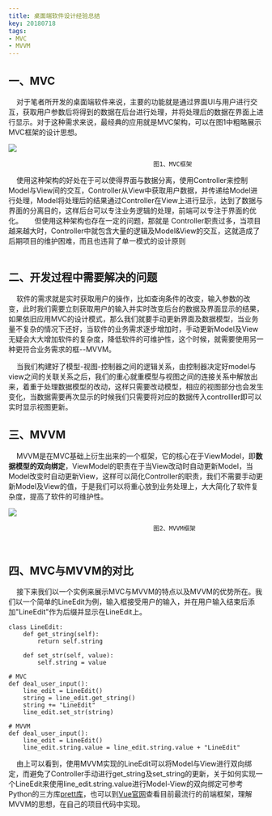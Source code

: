 ```yaml
---
title: 桌面端软件设计经验总结
key: 20180718
tags:
- MVC
- MVVM
---
```


## 一、MVC ##

&nbsp;&nbsp;&nbsp;&nbsp;对于笔者所开发的桌面端软件来说，主要的功能就是通过界面UI与用户进行交互，获取用户参数后将得到的数据在后台进行处理，并将处理后的数据在界面上进行显示。对于这种需求来说，最经典的应用就是MVC架构，可以在图1中粗略展示MVC框架的设计思想。

<!--more-->


![](http://www.ruanyifeng.com/blogimg/asset/2015/bg2015020108.png)



											图1、MVC框架
									
&nbsp;&nbsp;&nbsp;&nbsp;使用这种架构的好处在于可以使得界面与数据分离，使用Controller来控制Model与View间的交互，Controller从View中获取用户数据，并传递给Model进行处理，Model将处理后的结果通过Controller在View上进行显示，达到了数据与界面的分离目的，这样后台可以专注业务逻辑的处理，前端可以专注于界面的优化。
&nbsp;&nbsp;&nbsp;&nbsp;	但使用这种架构也存在一定的问题，那就是	Controller职责过多，当项目越来越大时，Controller中就包含大量的逻辑及Model&View的交互，这就造成了后期项目的维护困难，而且也违背了单一模式的设计原则	
<br/>
				
## 二、开发过程中需要解决的问题 ##
    
&nbsp;&nbsp;&nbsp;&nbsp;软件的需求就是实时获取用户的操作，比如查询条件的改变，输入参数的改变，此时我们需要立刻获取用户的输入并实时改变后台的数据及界面显示的结果，如果依旧应用MVC的设计模式，那么我们就要手动更新界面及数据模型，当业务量不复杂的情况下还好，当软件的业务需求逐步增加时，手动更新Model及View无疑会大大增加软件的复杂度，降低软件的可维护性，这个时候，就需要使用另一种更符合业务需求的框--MVVM。
<br/>

&nbsp;&nbsp;&nbsp;&nbsp;当我们构建好了模型-视图-控制器之间的逻辑关系，由控制器决定好model与view之间的关联关系之后，我们的重心就重模型与视图之间的连接关系中解放出来，着重于处理数据模型的改动，这样只需要改动模型，相应的视图部分也会发生变化，当数据需要再次显示的时候我们只需要将对应的数据传入controlller即可以实时显示视图更新。
<br/>

## 三、MVVM ##

&nbsp;&nbsp;&nbsp;&nbsp;MVVM是在MVC基础上衍生出来的一个框架，它的核心在于ViewModel，即**数据模型的双向绑定**，ViewModel的职责在于当View改动时自动更新Model，当Model改变时自动更新View，这样可以简化Controller的职责，我们不需要手动更新Model及View的值，于是我们可以将重心放到业务处理上，大大简化了软件复杂度，提高了软件的可维护性。

![](http://www.ruanyifeng.com/blogimg/asset/2015/bg2015020110.png)


											图2、MVVM框架
<br/>

## 四、MVC与MVVM的对比 ##

&nbsp;&nbsp;&nbsp;&nbsp;接下来我们以一个实例来展示MVC与MVVM的特点以及MVVM的优势所在。我们以一个简单的LineEdit为例，输入框接受用户的输入，并在用户输入结束后添加"LineEdit"作为后缀并显示在LineEdit上。

    class LineEdit:
		def get_string(self):
			return self.string
		
		def set_str(self, value):
			self.string = value
	
	# MVC
	def deal_user_input():
		line_edit = LineEdit()
		string = line_edit.get_string()
		string += "LineEdit"
		line_edit.set_str(string)
	
	# MVVM
	def deal_user_input():
		line_edit = LineEdit()
		line_edit.string.value = line_edit.string.value + "LineEdit"

&nbsp;&nbsp;&nbsp;&nbsp;由上可以看到，使用MVVM实现的LineEdit可以将Model与View进行双向绑定，而避免了Controller手动进行get_string及set_string的更新，关于如何实现一个LineEdit来使用line_edit.string.value进行Model-View的双向绑定可参考Python的三方库[prett库](https://pypi.org/project/prett/)，也可以到[Vue官网](https://cn.vuejs.org/)查看目前最流行的前端框架，理解MVVM的思想，在自己的项目代码中实现。

